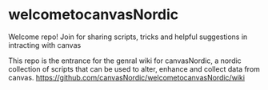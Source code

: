 # welcometocanvasNordic
Welcome repo! Join for sharing scripts, tricks and helpful suggestions in intracting with canvas

This repo is the entrance for the genral wiki for canvasNordic, a nordic collection of scripts that can be used to alter, enhance and collect data from canvas.
https://github.com/canvasNordic/welcometocanvasNordic/wiki
